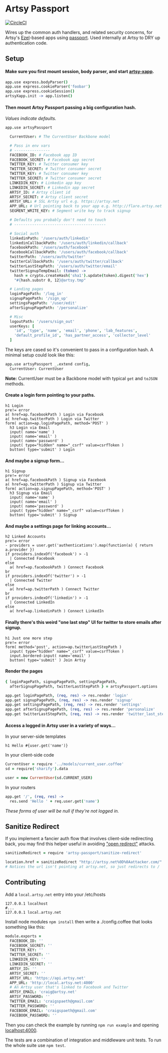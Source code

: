 # Artsy Passport

[![CircleCI](https://circleci.com/gh/artsy/artsy-passport.svg?style=svg)](https://circleci.com/gh/artsy/artsy-passport)

Wires up the common auth handlers, and related security concerns, for Artsy's [Ezel](http://ezeljs.com)-based apps using [passport](http://passportjs.org/). Used internally at Artsy to DRY up authentication code.

## Setup

#### Make sure you first mount session, body parser, and start [artsy-xapp](https://github.com/artsy/artsy-xapp).

````coffeescript
app.use express.bodyParser()
app.use express.cookieParser('foobar')
app.use express.cookieSession()
artsyXapp.init -> app.listen()
````

#### Then mount Artsy Passport passing a big configuration hash.

_Values indicate defaults._

````coffeescript
app.use artsyPassport

  CurrentUser: # The CurrentUser Backbone model

  # Pass in env vars
  # ----------------
  FACEBOOK_ID: # Facebook app ID
  FACEBOOK_SECRET: # Facebook app secret
  TWITTER_KEY: # Twitter consumer key
  TWITTER_SECRET: # Twitter consumer secret
  TWITTER_KEY: # Twitter consumer key
  TWITTER_SECRET: # Twitter consumer secret
  LINKEDIN_KEY: # Linkedin app key
  LINKEDIN_SECRET: # Linkedin app secret
  ARTSY_ID: # Artsy client id
  ARTSY_SECRET: # Artsy client secret
  ARTSY_URL: # SSL Artsy url e.g. https://artsy.net
  APP_URL: # Url pointing back to your app e.g. http://flare.artsy.net
  SEGMENT_WRITE_KEY: # Segment write key to track signup

  # Defaults you probably don't need to touch
  # -----------------------------------------

  # Social auth
  linkedinPath: '/users/auth/linkedin'
  linkedinCallbackPath: '/users/auth/linkedin/callback'
  facebookPath: '/users/auth/facebook'
  facebookCallbackPath: '/users/auth/facebook/callback'
  twitterPath: '/users/auth/twitter'
  twitterCallbackPath: '/users/auth/twitter/callback'
  twitterLastStepPath: '/users/auth/twitter/email'
  twitterSignupTempEmail: (token) ->
    hash = crypto.createHash('sha1').update(token).digest('hex')
    "#{hash.substr 0, 12}@artsy.tmp"

  # Landing pages
  loginPagePath: '/log_in'
  signupPagePath: '/sign_up'
  settingsPagePath: '/user/edit'
  afterSignupPagePath: '/personalize'

  # Misc
  logoutPath: '/users/sign_out'
  userKeys: [
    'id', 'type', 'name', 'email', 'phone', 'lab_features',
    'default_profile_id', 'has_partner_access', 'collector_level'
  ]
````

The keys are cased so it's convenient to pass in a configuration hash. A minimal setup could look like this:

````coffeescript
app.use artsyPassport _.extend config,
  CurrentUser: CurrentUser
````

**Note:** CurrentUser must be a Backbone model with typical `get` and `toJSON` methods.

#### Create a login form pointing to your paths.

````jade
h1 Login
pre!= error
a( href=ap.facebookPath ) Login via Facebook
a( href=ap.twitterPath ) Login via Twitter
form( action=ap.loginPagePath, method='POST' )
  h3 Login via Email
  input( name='name' )
  input( name='email' )
  input( name='password' )
  input( type="hidden" name="_csrf" value=csrfToken )
  button( type='submit' ) Login
````

#### And maybe a signup form...

````jade
h1 Signup
pre!= error
a( href=ap.facebookPath ) Signup via Facebook
a( href=ap.twitterPath ) Signup via Twitter
form( action=ap.signupPagePath, method='POST' )
  h3 Signup via Email
  input( name='name' )
  input( name='email' )
  input( name='password' )
  input( type="hidden" name="_csrf" value=csrfToken )
  button( type='submit' ) Signup
````

#### And maybe a settings page for linking accounts...

````jade
h2 Linked Accounts
pre!= error
- providers = user.get('authentications').map(function(a) { return a.provider })
if providers.indexOf('facebook') > -1
  | Connected Facebook
else
  a( href=ap.facebookPath ) Connect Facebook
br
if providers.indexOf('twitter') > -1
  | Connected Twitter
else
  a( href=ap.twitterPath ) Connect Twitter
br
if providers.indexOf('linkedin') > -1
  | Connected LinkedIn
else
  a( href=ap.linkedinPath ) Connect LinkedIn
````

#### Finally there's this weird "one last step" UI for twitter to store emails after signup.

````jade
h1 Just one more step
pre!= error
form( method='post', action=ap.twitterLastStepPath )
  input( type="hidden" name="_csrf" value=csrfToken )
  input.bordered-input( name='email' )
  button( type='submit' ) Join Artsy
````

#### Render the pages

````coffeescript
{ loginPagePath, signupPagePath, settingsPagePath,
  afterSignupPagePath, twitterLastStepPath } = artsyPassport.options

app.get loginPagePath, (req, res) -> res.render 'login'
app.get signupPagePath, (req, res) -> res.render 'signup'
app.get settingsPagePath, (req, res) -> res.render 'settings'
app.get afterSignupPagePath, (req, res) -> res.render 'personalize'
app.get twitterLastStepPath, (req, res) -> res.render 'twitter_last_step'
````

#### Access a logged in Artsy user in a variety of ways...

In your server-side templates

````jade
h1 Hello #{user.get('name')}
````

In your client-side code

````coffeescript
CurrentUser = require '../models/current_user.coffee'
sd = require('sharify').data

user = new CurrentUser(sd.CURRENT_USER)
````

In your routers

````coffeescript
app.get '/', (req, res) ->
  res.send 'Hello ' + req.user.get('name')
````

_These forms of user will be null if they're not logged in._

## Sanitize Redirect

If you implement a fancier auth flow that involves client-side redirecting back, you may find this helper useful in avoiding ["open redirect"](https://github.com/artsy/artsy-passport/issues/68) attacks.

````coffeescript
sanitizeRedirect = require 'artsy-passport/sanitize-redirect'

location.href = sanitizeRedirect "http://artsy.net%0D%0Aattacker.com/"
# Notices the url isn't pointing at artsy.net, so just redirects to /
````

## Contributing

Add a `local.artsy.net` entry into your /etc/hosts

````
127.0.0.1 localhost
#...
127.0.0.1 local.artsy.net
````

Install node modules `npm install` then write a ./config.coffee that looks something like this:

````coffeescript
module.exports =
  FACEBOOK_ID: ''
  FACEBOOK_SECRET: ''
  TWITTER_KEY: ''
  TWITTER_SECRET: ''
  LINKEDIN_KEY: ''
  LINKEDIN_SECRET: ''
  ARTSY_ID: ''
  ARTSY_SECRET: ''
  ARTSY_URL: 'https://api.artsy.net'
  APP_URL: 'http://local.artsy.net:4000'
  # An Artsy user that's linked to Facebook and Twitter
  ARTSY_EMAIL: 'craig@artsy.net'
  ARTSY_PASSWORD: ''
  TWITTER_EMAIL: 'craigspaeth@gmail.com'
  TWITTER_PASSWORD: ''
  FACEBOOK_EMAIL: 'craigspaeth@gmail.com'
  FACEBOOK_PASSWORD: ''
````

Then you can check the example by running `npm run example` and opening [localhost:4000](http://localhost:4000).

The tests are a combination of integration and middleware unit tests. To run the whole suite use `npm test`.
